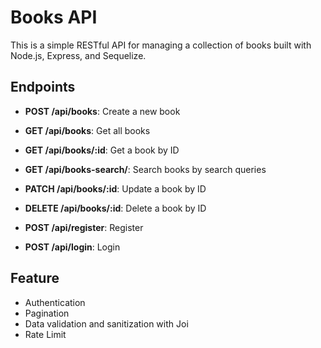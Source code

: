 # Books API

This is a simple RESTful API for managing a collection of books built with Node.js, Express, and Sequelize.

## Endpoints

- **POST /api/books**: Create a new book
- **GET /api/books**: Get all books
- **GET /api/books/:id**: Get a book by ID
- **GET /api/books-search/**: Search books by search queries
- **PATCH /api/books/:id**: Update a book by ID
- **DELETE /api/books/:id**: Delete a book by ID

- **POST /api/register**: Register
- **POST /api/login**: Login

## Feature

- Authentication
- Pagination
- Data validation and sanitization with Joi
- Rate Limit
